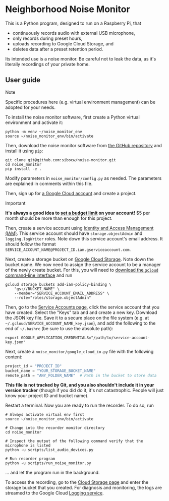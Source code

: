 # Neighborhood Noise Monitor
This is a Python program, designed to run on a Raspberry Pi, that
- continuously records audio with external USB microphone,
- only records during preset hours,
- uploads recording to Google Cloud Storage, and
- deletes data after a preset retention period.

Its intended use is a noise monitor. Be careful not to leak the data, as it's literally recordings of your private home.

## User guide
> [!NOTE]
> Specific procedures here (e.g. virtual environment management) can be adopted for your needs.

To install the noise monitor software, first create a Python virtual environment and activate it:
```shell
python -m venv ~/noise_monitor_env
source ~/noise_monitor_env/bin/activate
```

Then, download the noise monitor software from [the GitHub repository](https://github.com/sibocw/noise-monitor) and install it using `pip`:
```shell
git clone git@github.com:sibocw/noise-monitor.git
cd noise_monitor
pip install -e .
```

Modify parameters in `noise_monitor/config.py` as needed. The parameters are explained in comments within this file. 

Then, sign up for [a Google Cloud account](https://cloud.google.com/) and create a project.

> [!IMPORTANT]
> **It's always a good idea to [set a budget limit](https://cloud.google.com/billing/docs/how-to/budgets) on your account!** $5 per month should be more than enough for this project.

Then, create a service account using [Identity and Access Management (IAM)](https://console.cloud.google.com/iam-admin/serviceaccounts). This service account should have `storage.objectAdmin` and `logging.logWriter` roles. Note down this service account's email address. It should follow the format `SERVICE_ACCOUNT_NAME@PROJECT_ID.iam.gserviceaccount.com`.

Next, create a storage bucket on [Google Cloud Storage](https://console.cloud.google.com/storage/overview;tab=overview). Note down the bucket name. We now need to assign the service account to be a manager of the newly create bucket. For this, you will need to [download the `gcloud` command-line interface](https://cloud.google.com/sdk/docs/install-sdk) and run
```shell
gcloud storage buckets add-iam-policy-binding \
    "gs://BUCKET_NAME" \
    --member="SERVICE_ACCOUNT_EMAIL_ADDRESS" \
    --role="roles/storage.objectAdmin"
```

Then, go to the [Service Accounts page](https://console.cloud.google.com/iam-admin/serviceaccounts), click the service account that you have created. Select the "Keys" tab and and create a new key. Download the JSON key file. Save it to a secure place on the file system (e.g. at `~/.gcloud/SERVICE_ACCOUNT_NAME_key.json`), and add the following to the end of `~/.bashrc` (be sure to use the absolute path):
```shell
export GOOGLE_APPLICATION_CREDENTIALS="/path/to/service-account-key.json"
```

Next, create a `noise_monitor/google_cloud_io.py` file with the following content:
```Python
project_id = "PROJECT_ID"
bucket_name = "YOUR_STORAGE_BUCKET_NAME"
remote_path = "ANY_FOLDER_NAME"  # Path in the bucket to store data
```
**This file is not tracked by Git, and you also shouldn't include it in your version tracker** (though if you did do it, it's not catastrophic. People will just know your project ID and bucket name).

Restart a terminal. Now you are ready to run the recorder. To do so, run
```shell
# Always activate virtual env first
source ~/noise_monitor_env/bin/activate  

# Change into the recorder monitor directory
cd noise_monitor

# Inspect the output of the following command verify that the microphone is listed
python -u scripts/list_audio_devices.py  

# Run recorder program
python -u scripts/run_noise_monitor.py
```
... and let the program run in the background.

To access the recording, go to the [Cloud Storage page](https://console.cloud.google.com/storage/browser) and enter the storage bucket that you created. For diagnosis and monitoring, the logs are streamed to the Google Cloud [Logging service](https://console.cloud.google.com/logs).
